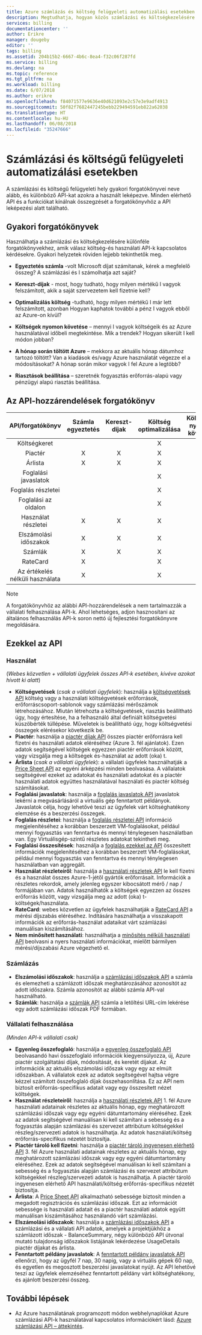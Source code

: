```yaml
---
title: Azure számlázás és költség felügyeleti automatizálási esetekben |} Microsoft Docs
description: Megtudhatja, hogyan közös számlázási és költségkezelésére forgatókönyvek különböző megfeleltetve API-k.
services: billing
documentationcenter: ''
author: Erikre
manager: dougeby
editor: ''
tags: billing
ms.assetid: 204b15b2-6667-4b6c-8ea4-f32c06f287fd
ms.service: billing
ms.devlang: na
ms.topic: reference
ms.tgt_pltfrm: na
ms.workload: billing
ms.date: 6/07/2018
ms.author: erikre
ms.openlocfilehash: f84071577e9636e40d621093e2c57e3e9adf4913
ms.sourcegitcommit: 50f82f7682447245bebb229494591eb822a62038
ms.translationtype: HT
ms.contentlocale: hu-HU
ms.lasthandoff: 06/08/2018
ms.locfileid: "35247666"
---
```

# <a name="billing-and-cost-management-automation-scenarios"></a>Számlázási és költségű felügyeleti automatizálási esetekben

A számlázási és költségű felügyeleti hely gyakori forgatókönyvei neve alább, és különböző API-kat azokra a használt leképezve. Minden elérhető API és a funkciókat kínálnak összegzését a forgatókönyvhöz a API leképezési alatt található. 

## <a name="common-scenarios"></a>Gyakori forgatókönyvek 

Használhatja a számlázási és költségkezelésére különféle forgatókönyvekhez, amik válasz költség-és használati API-k kapcsolatos kérdésekre.  Gyakori helyzetek röviden lejjebb tekinthetők meg.

- **Egyeztetés számla** -volt Microsoft díjat számítanak, kérek a megfelelő összeg?  A számlázási és I számolhatja azt saját?

- **Kereszt-díjak** - most, hogy tudható, hogy milyen mértékű I vagyok felszámított, akik a saját szervezetem kell fizetnie kell?

- **Optimalizálás költség** -tudható, hogy milyen mértékű I már lett felszámított, azonban Hogyan kaphatok további a pénz I vagyok ebből az Azure-on kívül?

- **Költségek nyomon követése** – mennyi I vagyok költségeik és az Azure használatával időbeli megtekintése. Mik a trendek? Hogyan sikerült I kell módon jobban?

- **A hónap során töltött Azure** – mekkora az aktuális hónap dátumhoz tartozó töltött? Van a kiadások és/vagy Azure használatát végezze el a módosításokat? A hónap során mikor vagyok I fel Azure a legtöbb?

- **Riasztások beállítása** – szeretnék fogyasztás erőforrás-alapú vagy pénzügyi alapú riasztás beállítása.

## <a name="scenario-to-api-mappings"></a>Az API-hozzárendelések forgatókönyv

|         API/forgatókönyv        | Számla egyeztetés    | Kereszt-díjak    | Költség optimalizálása    | Költségek nyomon követése    | Mid hónap töltött    | Riasztások    |
|:---------------------------:|:-------------------------:|:----------------:|:--------------------:|:----------------:|:------------------:|:---------:|
| Költségkeret                     |                           |                  |           X          |                  |                    |     X     |
| Piactér                |             X             |         X        |           X          |         X        |          X         |     X     |
| Árlista                 |             X             |         X        |           X          |         X        |          X         |           |
| Foglalási javaslatok |                           |                  |           X          |                  |                    |           |
| Foglalás részletei         |                           |                  |           X          |         X        |                    |           |
| Foglalási az oldalon       |                           |                  |           X          |         X        |                    |           |
| Használat részletei               |             X             |         X        |           X          |         X        |          X         |     X     |
| Elszámolási időszakok             |             X             |         X        |           X          |         X        |                    |           |
| Számlák                    |             X             |         X        |           X          |         X        |                    |           |
| RateCard                    |             X             |                  |           X          |         X        |          X         |           |
| Az értékelés nélküli használata               |             X             |                  |           X          |                  |          X         |           |

> [!NOTE]
> A forgatókönyvhöz az alábbi API-hozzárendelések a nem tartalmazzák a vállalati felhasználása API-k. Ahol lehetséges, adjon hasznosítani az általános felhasználás API-k soron nettó új fejlesztési forgatókönyvre megoldására.

## <a name="api-summaries"></a>Ezekkel az API

### <a name="consumption"></a>Használat
(*Webes közvetlen + vállalati ügyfelek összes API-k esetében, kivéve azokat hívott ki alatt*)

-   **Költségvetések** (*csak a vállalati ügyfelek*): használja a [költségvetések API](https://docs.microsoft.com/rest/api/consumption/budgets) költség vagy a használati költségvetések erőforrások, erőforráscsoport-sablonok vagy számlázási mérőszámok létrehozásához.  Miután létrehozta a költségvetések, riasztás beállítható úgy, hogy értesítése, ha a felhasználó által definiált költségvetési küszöbérték túllépése. Műveletek is beállítható úgy, hogy költségvetési összegek elérésekor következik be.
-   **Piactér**: használja a [piactér díjak API](https://docs.microsoft.com/rest/api/consumption/marketplaces) összes piactér erőforrásra kell fizetni és használati adatok eléréséhez (Azure 3. fél ajánlatok). Ezen adatok segítségével költségek egyezzen piactér erőforrások között, vagy vizsgálja meg a költségek és-használat az adott (oka) t.
-   **Árlista** (*csak a vállalati ügyfelek*): a vállalati ügyfelek használhatják a [Price Sheet API](https://docs.microsoft.com/rest/api/consumption/pricesheet) az egyéni árképzési minden beolvasása. A vállalatok segítségével ezeket az adatokat és használati adatokat és a piactér használati adatok együttes használatával használati és piactér költség számításokat. 
-   **Foglalási javaslatok**: használja a [foglalás javaslatok API](https://docs.microsoft.com/rest/api/consumption/reservationrecommendations) javaslatok lekérni a megvásárlásáról a virtuális gép fenntartott példányok. Javaslatok célja, hogy lehetővé teszi az ügyfelek várt költséghatékony elemzése és a beszerzési összegek.
-   **Foglalás részletei**: használja a [foglalás részletei API](https://docs.microsoft.com/rest/api/consumption/reservationsdetails) információ megjelenítéséhez a korábban beszerzett VM-foglalásokat, például mennyi fogyasztás van fenntartva és mennyi ténylegesen használatban van. Egy Virtuálisgép-szintű részletes adatokat tekintheti meg.
-   **Foglalási összesítések**: használja a [foglalás ezekkel az API](https://docs.microsoft.com/rest/api/consumption/reservationssummaries) összesített információk megjelenítéséhez a korábban beszerzett VM-foglalásokat, például mennyi fogyasztás van fenntartva és mennyi ténylegesen használatban van aggregált. 
-   **Használat részleteiről**: használja a [használati részletek API](https://docs.microsoft.com/rest/api/consumption/usagedetails) le kell fizetni és a használat összes Azure-1-jétől gyártók erőforrásait. Információk a részletes rekordok, amely jelenleg egyszer kibocsátott mérő / nap / formájában van. Adatok használhatók a költségek egyezzen az összes erőforrás között, vagy vizsgálja meg az adott (oka) t-költségek/használata.
-   **RateCard**: webes közvetlen az ügyfelek használhatják a [RateCard API](https://msdn.microsoft.com/library/azure/mt219005.aspx) a mérési díjszabás eléréséhez. Indítására használhatja a visszakapott információk az erőforrás-használat adataikat várt számlázási manuálisan kiszámításához. 
-   **Nem minősített használati**: használhatja a [minősítés nélküli használati API](https://msdn.microsoft.com/library/azure/mt219003.aspx) beolvasni a nyers használati információkat, mielőtt bármilyen mérési/díjszabási Azure végezhető el.

### <a name="billing"></a>Számlázás
-   **Elszámolási időszakok**: használja a [számlázási időszakok API](https://docs.microsoft.com/rest/api/billing/billingperiods) a számla és elemezheti a számlázott időszak meghatározásához azonosítót az adott időszakra. Számla azonosítót az alábbi számla API-val használható. 
-   **Számlák**: használja a [számlák API](https://docs.microsoft.com/rest/api/billing/invoices) számla a letöltési URL-cím lekérése egy adott számlázási időszak PDF formában.

### <a name="enterprise-consumption"></a>Vállalati felhasználása
*(Minden API-k vállalati csak)*

-   **Egyenleg összefoglaló**: használja a [egyenleg összefoglaló API](https://docs.microsoft.com/rest/api/billing/enterprise/billing-enterprise-api-balance-summary) beolvasandó havi összefoglaló információk kiegyensúlyozza, új, Azure piactér szolgáltatási díjak, módosítását, és keretét díjakat. Az információk az aktuális elszámolási időszak vagy egy az elmúlt időszakban. A vállalatok ezek az adatok segítségével hajtsa végre kézzel számított összefoglaló díjak összehasonlítása. Ez az API nem biztosít erőforrás-specifikus adatait vagy egy összesített nézet költségek.
-   **Használat részleteiről**: használja a [használati részletek API](https://docs.microsoft.com/rest/api/billing/enterprise/billing-enterprise-api-usage-detail) 1. fél Azure használati adatainak részletes az aktuális hónap, egy meghatározott számlázási időszak vagy egy egyéni dátumtartomány eléréséhez. Ezek az adatok segítségével manuálisan ki kell számítani a sebesség és a fogyasztás alapján számlázási és szervezet attribútum költségekkel részleg/szervezeti adatok is használhatja. Az adatok használati/költség erőforrás-specifikus nézetét biztosítja.
-   **Piactér tároló kell fizetni**: használja a [piactér tároló ingyenesen elérhető API](https://docs.microsoft.com/rest/api/billing/enterprise/billing-enterprise-api-marketplace-storecharge) 3. fél Azure használati adatainak részletes az aktuális hónap, egy meghatározott számlázási időszak vagy egy egyéni dátumtartomány eléréséhez. Ezek az adatok segítségével manuálisan ki kell számítani a sebesség és a fogyasztás alapján számlázási és szervezet attribútum költségekkel részleg/szervezeti adatok is használhatja. A piactér tároló ingyenesen elérhető API használati/költség erőforrás-specifikus nézetét biztosítja.
-   **Árlista**: A [Price Sheet API](https://docs.microsoft.com/rest/api/billing/enterprise/billing-enterprise-api-pricesheet) alkalmazható sebessége biztosít minden a megadott regisztrációs és számlázási időszak. Ezt az információt sebessége is használati adatait és a piactér használati adatok együtt manuálisan kiszámításához használandó várt számlázási.
-   **Elszámolási időszakok**: használja a [számlázási időszakok API](https://docs.microsoft.com/rest/api/billing/enterprise/billing-enterprise-api-billing-periods) a számlázási és a vállalati API adatok, amelyek a projektjükhöz a számlázott időszak - BalanceSummary, négy különböző API útvonal mutató tulajdonság időszakok listájának lekérdezése UsageDetails piactér díjakat és árlista.
-   **Fenntartott példány javaslatok**: A [fenntartott példány javaslatok API](https://docs.microsoft.com/rest/api/billing/enterprise/billing-enterprise-api-reserved-instance-recommendation) ellenőrzi, hogy az ügyfél 7 nap, 30 napig, vagy a virtuális gépek 60 nap, és egyetlen és megosztott beszerzési javaslatokat nyújt. Az API lehetővé teszi az ügyfelek elemzéséhez fenntartott példány várt költséghatékony, és ajánlott beszerzési összeg.

## <a name="next-steps"></a>További lépések

- Az Azure használatának programozott módon webhelynaplókat Azure számlázási API-k használatával kapcsolatos információkért lásd: [Azure számlázási API – áttekintés](billing-usage-rate-card-overview.md).

